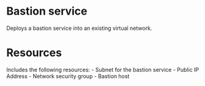 # Bastion service

Deploys a bastion service into an existing virtual network.

# Resources

Includes the following resources:
    - Subnet for the bastion service
    - Public IP Address
    - Network security group 
    - Bastion host